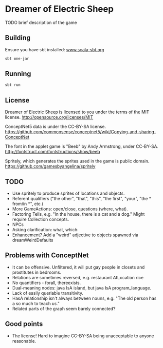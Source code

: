 # Dreamer of Electric Sheep

TODO brief description of the game

## Building

Ensure you have sbt installed: www.scala-sbt.org

```bash
sbt one-jar
```

## Running

```bash
sbt run
```

## License

Dreamer of Electric Sheep is licensed to you under the terms of the MIT license.
http://opensource.org/licenses/MIT

ConceptNet5 data is under the CC-BY-SA license.
https://github.com/commonsense/conceptnet5/wiki/Copying-and-sharing-ConceptNet

The font in the applet game is "Beeb" by Andy Armstrong, under CC-BY-SA.
http://fontstruct.com/fontstructions/show/beeb

Spritely, which generates the sprites used in the game is public domain.
https://github.com/gamesbyangelina/spritely

## TODO

* Use spritely to produce sprites of locations and objects.
* Referent qualifiers ("the other", "that", "this", "the first", "your", "the \* from/in \*", etc.)
* More GameActions: open/close, questions (where, what).
* Factoring Tells, e.g. "In the house, there is a cat and a dog." Might require Collection concepts.
* NPCs
* Asking clarification: what, which
* Enhancement? Add a "weird" adjective to objects spawned via dreamWeirdDefaults

## Problems with ConceptNet

* It can be offensive. Unfiltered, it will put gay people in closets and prostitutes in bedrooms.
* Relations are sometimes reversed, e.g. restaurant AtLocation rice
* No quantifiers - forall, thereexists.
* Dual-meaning nodes: java IsA island, but java IsA program_language.
* Lack of easily queriable transitivity.
* HasA relationship isn't always between nouns, e.g. "The old person has a so much to teach us."
* Related parts of the graph seem barely connected?

## Good points

* The license! Hard to imagine CC-BY-SA being unacceptable to anyone reasonable.


